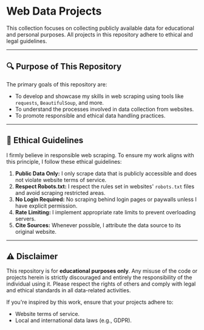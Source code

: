 # Web Data Projects

This collection focuses on collecting publicly available data for educational and personal purposes. All projects in this repository adhere to ethical and legal guidelines.

---

## 🔍 Purpose of This Repository

The primary goals of this repository are:
- To develop and showcase my skills in web scraping using tools like `requests`, `BeautifulSoup`, and more.
- To understand the processes involved in data collection from websites.
- To promote responsible and ethical data handling practices.

---

## 🌟 Ethical Guidelines

I firmly believe in responsible web scraping. To ensure my work aligns with this principle, I follow these ethical guidelines:
1. **Public Data Only:** I only scrape data that is publicly accessible and does not violate website terms of service.
2. **Respect Robots.txt:** I respect the rules set in websites' `robots.txt` files and avoid scraping restricted areas.
3. **No Login Required:** No scraping behind login pages or paywalls unless I have explicit permission.
4. **Rate Limiting:** I implement appropriate rate limits to prevent overloading servers.
5. **Cite Sources:** Whenever possible, I attribute the data source to its original website.

---

## ⚠️ Disclaimer

This repository is for **educational purposes only**. Any misuse of the code or projects herein is strictly discouraged and entirely the responsibility of the individual using it. Please respect the rights of others and comply with legal and ethical standards in all data-related activities.

If you're inspired by this work, ensure that your projects adhere to:
- Website terms of service.
- Local and international data laws (e.g., GDPR).
